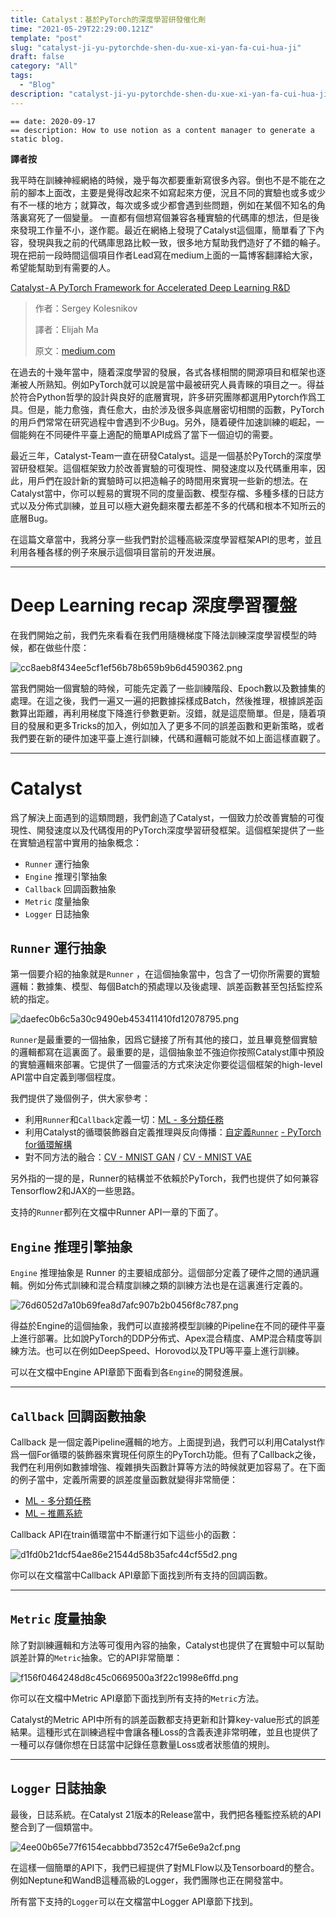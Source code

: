 ```yaml
---
title: Catalyst：基於PyTorch的深度學習研發催化劑
time: "2021-05-29T22:29:00.121Z"
template: "post"
slug: "catalyst-ji-yu-pytorchde-shen-du-xue-xi-yan-fa-cui-hua-ji"
draft: false
category: "All"
tags:
  - "Blog"
description: "catalyst-ji-yu-pytorchde-shen-du-xue-xi-yan-fa-cui-hua-ji"
---
```

```Shell
== date: 2020-09-17
== description: How to use notion as a content manager to generate a static blog.
```

**譯者按**

我平時在訓練神經網絡的時候，幾乎每次都要重新寫很多內容。倒也不是不能在之前的腳本上面改，主要是覺得改起來不如寫起來方便，況且不同的實驗也或多或少有不一樣的地方；就算改，每次或多或少都會遇到些問題，例如在某個不知名的角落裏寫死了一個變量。
一直都有個想寫個兼容各種實驗的代碼庫的想法，但是後來發現工作量不小，遂作罷。最近在網絡上發現了Catalyst這個庫，簡單看了下內容，發現與我之前的代碼庫思路比較一致，很多地方幫助我們造好了不錯的輪子。現在把前一段時間這個項目作者Lead寫在medium上面的一篇博客翻譯給大家，希望能幫助到有需要的人。


  
<!--TOC-->

  
[Catalyst - A PyTorch Framework for Accelerated Deep Learning R&D](https://medium.com/pytorch/catalyst-a-pytorch-framework-for-accelerated-deep-learning-r-d-ad9621e4ca88)

> 作者：Sergey Kolesnikov 
>
> 譯者：Elijah Ma
>
> 原文：[medium.com](https://medium.com/pytorch/catalyst-a-pytorch-framework-for-accelerated-deep-learning-r-d-ad9621e4ca88)

在過去的十幾年當中，隨着深度學習的發展，各式各樣相關的開源項目和框架也逐漸被人所熟知。例如PyTorch就可以說是當中最被研究人員青睞的項目之一。得益於符合Python哲學的設計與良好的底層實現，許多研究團隊都選用Pytorch作爲工具。但是，能力愈強，責任愈大，由於涉及很多與底層密切相關的函數，PyTorch的用戶們常常在研究過程中會遇到不少Bug。另外，隨着硬件加速訓練的崛起，一個能夠在不同硬件平臺上適配的簡單API成爲了當下一個迫切的需要。

最近三年，Catalyst-Team一直在研發Catalyst。這是一個基於PyTorch的深度學習研發框架。這個框架致力於改善實驗的可復現性、開發速度以及代碼重用率，因此，用戶們在設計新的實驗時可以把造輪子的時間用來實現一些新的想法。在Catalyst當中，你可以輕易的實現不同的度量函數、模型存檔、多種多樣的日誌方式以及分佈式訓練，並且可以極大避免翻來覆去都差不多的代碼和根本不知所云的底層Bug。

在這篇文章當中，我將分享一些我們對於這種高級深度學習框架API的思考，並且利用各種各樣的例子來展示這個項目當前的开发进展。

---
# Deep Learning recap 深度學習覆盤

在我們開始之前，我們先來看看在我們用隨機梯度下降法訓練深度學習模型的時候，都在做些什麼：

![cc8aeb8f434ee5cf1ef56b78b659b9b6d4590362.png](cc8aeb8f434ee5cf1ef56b78b659b9b6d4590362.png)

當我們開始一個實驗的時候，可能先定義了一些訓練階段、Epoch數以及數據集的處理。在這之後，我們一遍又一遍的把數據採樣成Batch，然後推理，根據誤差函數算出距離，再利用梯度下降進行參數更新。沒錯，就是這麼簡單。但是，隨着項目的發展和更多Tricks的加入，例如加入了更多不同的誤差函數和更新策略，或者我們要在新的硬件加速平臺上進行訓練，代碼和邏輯可能就不如上面這樣直觀了。

---
# Catalyst 

爲了解決上面遇到的這類問題，我們創造了Catalyst，一個致力於改善實驗的可復現性、開發速度以及代碼復用的PyTorch深度學習研發框架。這個框架提供了一些在實驗過程當中實用的抽象概念：

* `Runner` 運行抽象
* `Engine` 推理引擎抽象
* `Callback` 回調函數抽象
* `Metric` 度量抽象
* `Logger` 日誌抽象

## `Runner` 運行抽象

第一個要介紹的抽象就是`Runner` ，在這個抽象當中，包含了一切你所需要的實驗邏輯：數據集、模型、每個Batch的預處理以及後處理、誤差函數甚至包括監控系統的指定。

![daefec0b6c5a30c9490eb453411410fd12078795.png](daefec0b6c5a30c9490eb453411410fd12078795.png)

`Runner`是最重要的一個抽象，因爲它鏈接了所有其他的接口，並且畢竟整個實驗的邏輯都寫在這裏面了。最重要的是，這個抽象並不強迫你按照Catalyst庫中預設的實驗邏輯來部署。它提供了一個靈活的方式來決定你要從這個框架的high-level API當中自定義到哪個程度。

我們提供了幾個例子，供大家參考：

* 利用`Runner`和`Callback`定義一切：[ML - 多分類任務](https://github.com/catalyst-team/catalyst#minimal-examples)
* 利用Catalyst的循環裝飾器自定義推理與反向傳播：[自定義](https://github.com/catalyst-team/catalyst#minimal-examples)[`Runner`](https://github.com/catalyst-team/catalyst#minimal-examples) [- PyTorch for循環解構](https://github.com/catalyst-team/catalyst#minimal-examples)
* 對不同方法的融合：[CV - MNIST GAN](https://github.com/catalyst-team/catalyst#minimal-examples) / [CV - MNIST VAE](https://github.com/catalyst-team/catalyst#minimal-examples)

另外指的一提的是，Runner的結構並不依賴於PyTorch，我們也提供了如何兼容Tensorflow2和JAX的一些思路。

支持的`Runner`都列在文檔中Runner API一章的下面了。

## `Engine` 推理引擎抽象

`Engine` 推理抽象是 Runner 的主要組成部分。這個部分定義了硬件之間的通訊邏輯。例如分佈式訓練和混合精度訓練之類的訓練方法也是在這裏進行定義的。

![76d6052d7a10b69fea8d7afc907b2b0456f8c787.png](76d6052d7a10b69fea8d7afc907b2b0456f8c787.png)

得益於Engine的這個抽象，我們可以直接將模型訓練的Pipeline在不同的硬件平臺上進行部署。比如說PyTorch的DDP分佈式、Apex混合精度、AMP混合精度等訓練方法。也可以在例如DeepSpeed、Horovod以及TPU等平臺上進行訓練。

可以在文檔中Engine API章節下面看到各`Engine`的開發進展。

---
## `Callback` 回調函數抽象

Callback 是一個定義Pipeline邏輯的地方。上面提到過，我們可以利用Catalyst作爲一個For循環的裝飾器來實現任何原生的PyTorch功能。但有了Callback之後，我們在利用例如數據增強、複雜損失函數計算等方法的時候就更加容易了。在下面的例子當中，定義所需要的誤差度量函數就變得非常簡便：

* [ML - 多分類任務](/61941d3c0be04cc29e9cfa0d784d8a29)
* [ML – 推薦系統](https://github.com/catalyst-team/catalyst#minimal-examples)

Callback API在train循環當中不斷運行如下這些小的函數：

![d1fd0b21dcf54ae86e21544d58b35afc44cf55d2.png](d1fd0b21dcf54ae86e21544d58b35afc44cf55d2.png)

你可以在文檔當中Callback API章節下面找到所有支持的回調函數。

---
## `Metric` 度量抽象

除了對訓練邏輯和方法等可復用內容的抽象，Catalyst也提供了在實驗中可以幫助誤差計算的`Metric`抽象。它的API非常簡單：

![f156f0464248d8c45c0669500a3f22c1998e6ffd.png](f156f0464248d8c45c0669500a3f22c1998e6ffd.png)

你可以在文檔中Metric API章節下面找到所有支持的`Metric`方法。

Catalyst的Metric API中所有的誤差函數都支持更新和計算key-value形式的誤差結果。這種形式在訓練過程中會讓各種Loss的含義表達非常明確，並且也提供了一種可以存儲你想在日誌當中記錄任意數量Loss或者狀態值的規則。

---
## `Logger` 日誌抽象

最後，日誌系統。在Catalyst 21版本的Release當中，我們把各種監控系統的API整合到了一個類當中。

![4ee00b65e77f6154ecabbbd7352c47f5e6e9a2cf.png](4ee00b65e77f6154ecabbbd7352c47f5e6e9a2cf.png)

在這樣一個簡單的API下，我們已經提供了對MLFlow以及Tensorboard的整合。例如Neptune和WandB這種高級的Logger，我們團隊也正在開發當中。

所有當下支持的`Logger`可以在文檔當中Logger API章節下找到。



